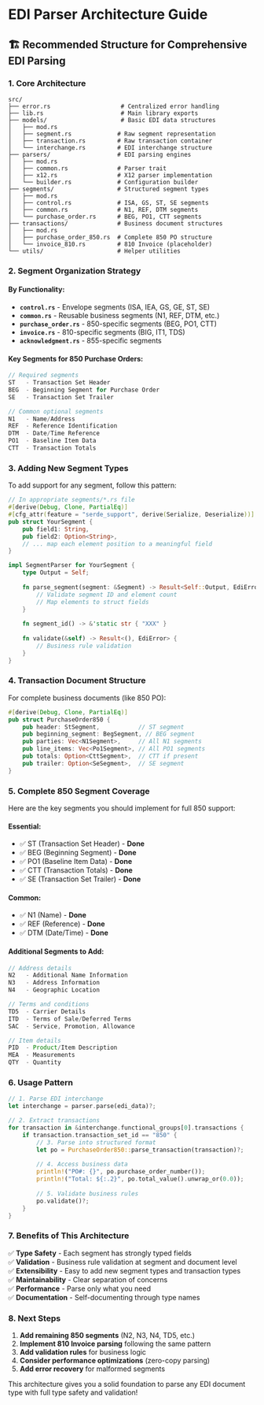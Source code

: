 # EDI Parser Architecture Guide

## 🏗️ **Recommended Structure for Comprehensive EDI Parsing**

### **1. Core Architecture**

```
src/
├── error.rs                    # Centralized error handling
├── lib.rs                      # Main library exports
├── models/                     # Basic EDI data structures
│   ├── mod.rs
│   ├── segment.rs             # Raw segment representation
│   ├── transaction.rs         # Raw transaction container
│   └── interchange.rs         # EDI interchange structure
├── parsers/                   # EDI parsing engines
│   ├── mod.rs
│   ├── common.rs              # Parser trait
│   ├── x12.rs                 # X12 parser implementation
│   └── builder.rs             # Configuration builder
├── segments/                  # Structured segment types
│   ├── mod.rs
│   ├── control.rs             # ISA, GS, ST, SE segments
│   ├── common.rs              # N1, REF, DTM segments
│   └── purchase_order.rs      # BEG, PO1, CTT segments
├── transactions/              # Business document structures
│   ├── mod.rs
│   ├── purchase_order_850.rs  # Complete 850 PO structure
│   └── invoice_810.rs         # 810 Invoice (placeholder)
└── utils/                     # Helper utilities
```

### **2. Segment Organization Strategy**

#### **By Functionality:**
- **`control.rs`** - Envelope segments (ISA, IEA, GS, GE, ST, SE)
- **`common.rs`** - Reusable business segments (N1, REF, DTM, etc.)
- **`purchase_order.rs`** - 850-specific segments (BEG, PO1, CTT)
- **`invoice.rs`** - 810-specific segments (BIG, IT1, TDS)
- **`acknowledgment.rs`** - 855-specific segments

#### **Key Segments for 850 Purchase Orders:**
```rust
// Required segments
ST   - Transaction Set Header
BEG  - Beginning Segment for Purchase Order  
SE   - Transaction Set Trailer

// Common optional segments
N1   - Name/Address
REF  - Reference Identification
DTM  - Date/Time Reference
PO1  - Baseline Item Data
CTT  - Transaction Totals
```

### **3. Adding New Segment Types**

To add support for any segment, follow this pattern:

```rust
// In appropriate segments/*.rs file
#[derive(Debug, Clone, PartialEq)]
#[cfg_attr(feature = "serde_support", derive(Serialize, Deserialize))]
pub struct YourSegment {
    pub field1: String,
    pub field2: Option<String>,
    // ... map each element position to a meaningful field
}

impl SegmentParser for YourSegment {
    type Output = Self;
    
    fn parse_segment(segment: &Segment) -> Result<Self::Output, EdiError> {
        // Validate segment ID and element count
        // Map elements to struct fields
    }
    
    fn segment_id() -> &'static str { "XXX" }
    
    fn validate(&self) -> Result<(), EdiError> {
        // Business rule validation
    }
}
```

### **4. Transaction Document Structure**

For complete business documents (like 850 PO):

```rust
#[derive(Debug, Clone, PartialEq)]
pub struct PurchaseOrder850 {
    pub header: StSegment,           // ST segment
    pub beginning_segment: BegSegment, // BEG segment
    pub parties: Vec<N1Segment>,     // All N1 segments
    pub line_items: Vec<Po1Segment>, // All PO1 segments
    pub totals: Option<CttSegment>,  // CTT if present
    pub trailer: Option<SeSegment>,  // SE segment
}
```

### **5. Complete 850 Segment Coverage**

Here are the key segments you should implement for full 850 support:

#### **Essential:**
- ✅ ST (Transaction Set Header) - **Done**
- ✅ BEG (Beginning Segment) - **Done**
- ✅ PO1 (Baseline Item Data) - **Done**
- ✅ CTT (Transaction Totals) - **Done**
- ✅ SE (Transaction Set Trailer) - **Done**

#### **Common:**
- ✅ N1 (Name) - **Done**
- ✅ REF (Reference) - **Done**
- ✅ DTM (Date/Time) - **Done**

#### **Additional Segments to Add:**
```rust
// Address details
N2   - Additional Name Information
N3   - Address Information  
N4   - Geographic Location

// Terms and conditions
TD5  - Carrier Details
ITD  - Terms of Sale/Deferred Terms
SAC  - Service, Promotion, Allowance

// Item details
PID  - Product/Item Description
MEA  - Measurements
QTY  - Quantity
```

### **6. Usage Pattern**

```rust
// 1. Parse EDI interchange
let interchange = parser.parse(edi_data)?;

// 2. Extract transactions
for transaction in &interchange.functional_groups[0].transactions {
    if transaction.transaction_set_id == "850" {
        // 3. Parse into structured format
        let po = PurchaseOrder850::parse_transaction(transaction)?;
        
        // 4. Access business data
        println!("PO#: {}", po.purchase_order_number());
        println!("Total: ${:.2}", po.total_value().unwrap_or(0.0));
        
        // 5. Validate business rules
        po.validate()?;
    }
}
```

### **7. Benefits of This Architecture**

✅ **Type Safety** - Each segment has strongly typed fields  
✅ **Validation** - Business rule validation at segment and document level  
✅ **Extensibility** - Easy to add new segment types and transaction types  
✅ **Maintainability** - Clear separation of concerns  
✅ **Performance** - Parse only what you need  
✅ **Documentation** - Self-documenting through type names  

### **8. Next Steps**

1. **Add remaining 850 segments** (N2, N3, N4, TD5, etc.)
2. **Implement 810 Invoice parsing** following the same pattern
3. **Add validation rules** for business logic
4. **Consider performance optimizations** (zero-copy parsing)
5. **Add error recovery** for malformed segments

This architecture gives you a solid foundation to parse any EDI document type with full type safety and validation!
